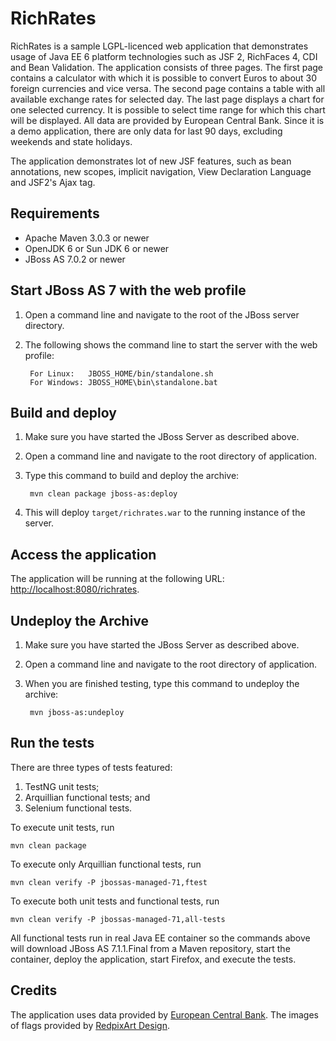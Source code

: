# RichRates

RichRates is a sample LGPL-licenced web application that demonstrates usage of Java EE 6 platform technologies
such as JSF 2, RichFaces 4, CDI and Bean Validation. The application consists of three pages. The first page contains a calculator with which it 
is possible to convert Euros to about 30 foreign currencies and vice versa. The second page contains a table 
with all available exchange rates for selected day. The last page displays a chart for one selected currency. 
It is possible to select time range for which this chart will be displayed. All data are provided by European 
Central Bank. Since it is a demo application, there are only data for last 90 days, excluding weekends and 
state holidays.

The application demonstrates lot of new JSF features, such as bean annotations, new scopes, implicit
navigation, View Declaration Language and JSF2's Ajax tag.

## Requirements

* Apache Maven 3.0.3 or newer
* OpenJDK 6 or Sun JDK 6 or newer
* JBoss AS 7.0.2 or newer

## Start JBoss AS 7 with the web profile

1. Open a command line and navigate to the root of the JBoss server directory.
2. The following shows the command line to start the server with the web profile:

        For Linux:   JBOSS_HOME/bin/standalone.sh
        For Windows: JBOSS_HOME\bin\standalone.bat

## Build and deploy

1. Make sure you have started the JBoss Server as described above.
2. Open a command line and navigate to the root directory of application.
3. Type this command to build and deploy the archive:

        mvn clean package jboss-as:deploy

4. This will deploy `target/richrates.war` to the running instance of the server.

## Access the application 

The application will be running at the following URL: [http://localhost:8080/richrates](http://localhost:8080/richrates).

## Undeploy the Archive

1. Make sure you have started the JBoss Server as described above.
2. Open a command line and navigate to the root directory of application.
3. When you are finished testing, type this command to undeploy the archive:

        mvn jboss-as:undeploy

## Run the tests

There are three types of tests featured:

1. TestNG unit tests;
2. Arquillian functional tests; and
3. Selenium functional tests.

To execute unit tests, run 

    mvn clean package

To execute only Arquillian functional tests, run 

    mvn clean verify -P jbossas-managed-71,ftest

To execute both unit tests and functional tests, run

    mvn clean verify -P jbossas-managed-71,all-tests

All functional tests run in real Java EE container so the commands above will download JBoss AS 7.1.1.Final from a Maven repository, start the container, deploy the application, start Firefox, and execute the tests.

## Credits

The application uses data provided by [European Central Bank](http://www.ecb.europa.eu).
The images of flags provided by [RedpixArt Design](http://flags.redpixart.com).

